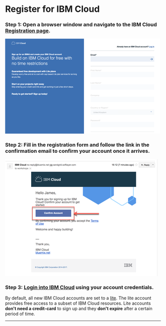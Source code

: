 # Register for IBM Cloud

### Step 1: Open a browser window and navigate to the IBM Cloud [Registration page](https://ibm.biz/Bd2JHx).

![](../../images/registration.png)

### Step 2: Fill in the registration form and follow the link in the **confirmation email** to confirm your account once it arrives.

![Validation email](../../images/email.png)

### Step 3: [Login into IBM Cloud](https://ibm.biz/Bd2JHx) using your account credentials.

By default, all new IBM Cloud accounts are set to a [lite](https://www.ibm.com/cloud/pricing). The lite account provides free access to a subset of IBM Cloud resources. Lite accounts **don't need a credit-card** to sign up and they **don't expire** after a certain period of time.

---
